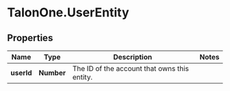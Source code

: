 # TalonOne.UserEntity

## Properties
Name | Type | Description | Notes
------------ | ------------- | ------------- | -------------
**userId** | **Number** | The ID of the account that owns this entity. | 


